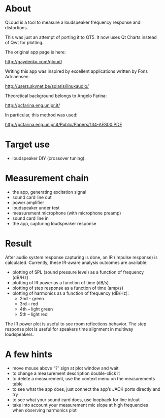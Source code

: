 # About

QLoud is a tool to measure a loudspeaker frequency response and distortions.

This was just an attempt of porting it to QT5. It now uses Qt Charts instead of Qwt for plotting.

The original app page is here:

http://gaydenko.com/qloud/

Writing this app was inspired by excellent applications written
by Fons Adriaensen:

http://users.skynet.be/solaris/linuxaudio/

Theoretical background belongs to Angelo Farina:

http://pcfarina.eng.unipr.it/

In particular, this method was used:

http://pcfarina.eng.unipr.it/Public/Papers/134-AES00.PDF


# Target use

* loudspeaker DIY (crossover tuning).


# Measurement chain

* the app, generating excitation signal
* sound card line out
* power amplifier
* loudspeaker under test
* measurement microphone (with microphone preamp)
* sound card line in
* the app, capturing loudspeaker response


# Result

After audio system response capturing is done, an IR (impulse response)
is calculated. Currently, these IR-aware analysis outcomes are available:

* plotting of SPL (sound pressure level) as a function of frequency (dB/Hz)
* plotting of IR power as a function of time (dB/s)
* plotting of step response as a function of time (amp/s)
* plotting of harmonics as a function of frequency (dB/Hz):
	* 2nd – green
	* 3rd – red
	* 4th – light green
	* 5th – light red


The IR power plot is useful to see room reflections behavior.
The step response plot is useful for speakers time alignment in multiway loudspeakers.


# A few hints

* move mouse above “?” sign at plot window and wait
* to change a measurement description double-click it
* to delete a measurement, use the context menu on the measurements table
* to see what the app does, just connect the app’s JACK ports directly and try
* to see what your sound card does, use loopback for line in/out
* take into account your measurement mic slope at high frequencies when
  observing harmonics plot
